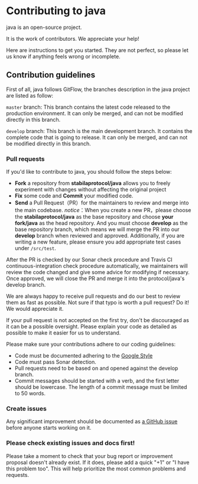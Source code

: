 # Contributing to java

java is an open-source project.

It is the work of contributors. We appreciate your help!

Here are instructions to get you started. They are not perfect, so
please let us know if anything feels wrong or incomplete.

## Contribution guidelines

First of all, java follows GitFlow, the branches description in the java project are listed as follow:

``master`` branch:
This branch contains the latest code released to the production environment. It can only be merged, and can not be modified directly in this branch.

``develop`` branch:
This branch is the main development branch. It contains the complete code that is going to release. It can only be merged, and can not be modified directly in this branch.

### Pull requests

If you'd like to contribute to java, you should follow the steps below:

- **Fork** a repository from **stabilaprotocol/java** allows you to freely experiment with changes without affecting the original project
- **Fix** some code and **Commit** your modified code.
- **Send** a Pull Request（PR）for the maintainers to review and merge into the main codebase.
  *notice*：When you create a new PR，please choose the **stabilaprotocol/java** as the base repository and choose **your fork/java** as the head repository.
  And you must choose **develop** as the base repository branch, which means we will merge the PR into our **develop** branch when reviewed and approved.
  Additionally, if you are writing a new feature, please ensure you add appropriate test cases under ``/src/test``.

After the PR is checked by our Sonar check procedure and Travis CI continuous-integration check procedure automatically,
we maintainers will review the code changed and give some advice for modifying if necessary. Once approved,
we will close the PR and merge it into the protocol/java's develop branch.

We are always happy to receive pull requests and do our best to
review them as fast as possible. Not sure if that typo is worth a pull
request? Do it! We would appreciate it.

If your pull request is not accepted on the first try, don't be
discouraged as it can be a possible oversight. Please explain your code as
detailed as possible to make it easier for us to understand.

Please make sure your contributions adhere to our coding guidelines:

- Code must be documented adhering to the [Google Style](https://google.github.io/styleguide/javaguide.html)
- Code must pass Sonar detection.
- Pull requests need to be based on and opened against the develop branch.
- Commit messages should be started with a verb, and the first letter should be lowercase. The length of a commit message
must be limited to 50 words.

### Create issues

Any significant improvement should be documented as [a GitHub
issue](https://github.com/stabilaprotocol/java/issues) before anyone
starts working on it.

### Please check existing issues and docs first!

Please take a moment to check that your bug report or improvement proposal
doesn't already exist. If it does, please add a quick "+1" or "I have this problem too".
This will help prioritize the most common problems and requests.
